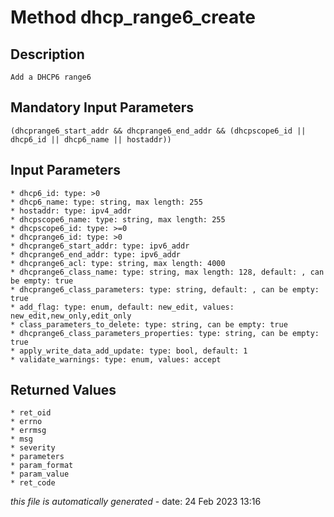 # Method dhcp_range6_create

## Description
	Add a DHCP6 range6

## Mandatory Input Parameters
	(dhcprange6_start_addr && dhcprange6_end_addr && (dhcpscope6_id || dhcp6_id || dhcp6_name || hostaddr))

## Input Parameters
	* dhcp6_id: type: >0
	* dhcp6_name: type: string, max length: 255
	* hostaddr: type: ipv4_addr
	* dhcpscope6_name: type: string, max length: 255
	* dhcpscope6_id: type: >=0
	* dhcprange6_id: type: >0
	* dhcprange6_start_addr: type: ipv6_addr
	* dhcprange6_end_addr: type: ipv6_addr
	* dhcprange6_acl: type: string, max length: 4000
	* dhcprange6_class_name: type: string, max length: 128, default: , can be empty: true
	* dhcprange6_class_parameters: type: string, default: , can be empty: true
	* add_flag: type: enum, default: new_edit, values: new_edit,new_only,edit_only
	* class_parameters_to_delete: type: string, can be empty: true
	* dhcprange6_class_parameters_properties: type: string, can be empty: true
	* apply_write_data_add_update: type: bool, default: 1
	* validate_warnings: type: enum, values: accept

## Returned Values
	* ret_oid
	* errno
	* errmsg
	* msg
	* severity
	* parameters
	* param_format
	* param_value
	* ret_code


*this file is automatically generated* - date: 24 Feb 2023 13:16